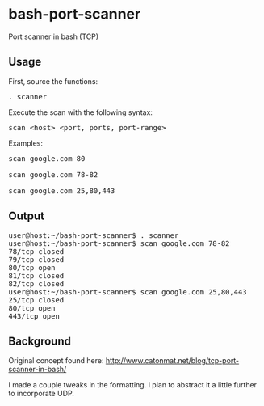 bash-port-scanner
=================

Port scanner in bash (TCP)

Usage
-----

First, source the functions:
<pre>. scanner</pre>

Execute the scan with the following syntax:
<pre>scan &lt;host&gt; &lt;port, ports, port-range&gt;</pre>

Examples: 
<pre>
scan google.com 80

scan google.com 78-82

scan google.com 25,80,443
</pre>

Output
------
<pre>
user@host:~/bash-port-scanner$ . scanner
user@host:~/bash-port-scanner$ scan google.com 78-82
78/tcp closed
79/tcp closed
80/tcp open
81/tcp closed
82/tcp closed
user@host:~/bash-port-scanner$ scan google.com 25,80,443
25/tcp closed
80/tcp open
443/tcp open
</pre>

Background
----------
Original concept found here: http://www.catonmat.net/blog/tcp-port-scanner-in-bash/

I made a couple tweaks in the formatting. I plan to abstract it a little further to incorporate UDP.
